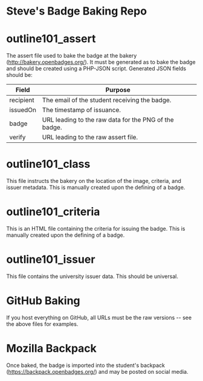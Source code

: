 # Steve's Badge Baking Repo

# outline101_assert
The assert file used to bake the badge at the bakery (http://bakery.openbadges.org/).  It must be generated as to bake the badge and should be created using a PHP-JSON script.  Generated JSON fields should be:

 | Field     | Purpose                                               |
 |-----------|-------------------------------------------------------|
 | recipient | The email of the student receiving the badge.         |
 | issuedOn  | The timestamp of issuance.                            |
 | badge     | URL leading to the raw data for the PNG of the badge. |
 | verify    | URL leading to the raw assert file.                   |

# outline101_class
This file instructs the bakery on the location of the image, criteria, and issuer metadata.  This is manually created upon the defining of a badge.

# outline101_criteria
This is an HTML file containing the criteria for issuing the badge. This is manually created upon the defining of a badge.

# outline101_issuer
This file contains the university issuer data.  This should be universal.

# GitHub Baking
If you host everything on GitHub, all URLs must be the raw versions -- see the above files for examples.

# Mozilla Backpack
Once baked, the badge is imported into the student's backpack (https://backpack.openbadges.org/) and may be posted on social media.
